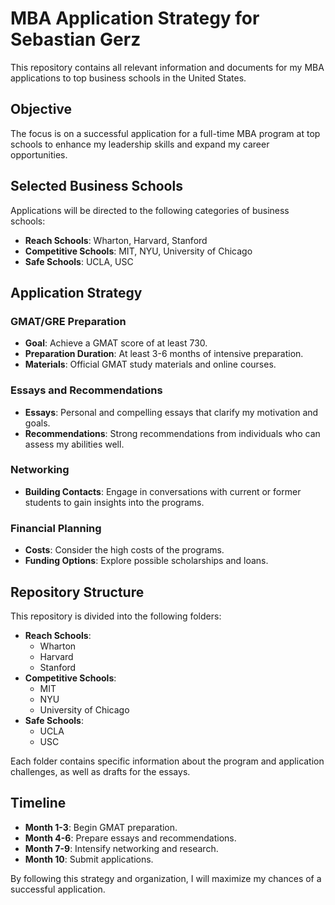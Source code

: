 # MBA Application Strategy for Sebastian Gerz
This repository contains all relevant information and documents for my MBA applications to top business schools in the United States.

## Objective
The focus is on a successful application for a full-time MBA program at top schools to enhance my leadership skills and expand my career opportunities.

## Selected Business Schools
Applications will be directed to the following categories of business schools:

- **Reach Schools**: Wharton, Harvard, Stanford
- **Competitive Schools**: MIT, NYU, University of Chicago
- **Safe Schools**: UCLA, USC

## Application Strategy

### GMAT/GRE Preparation
- **Goal**: Achieve a GMAT score of at least 730.
- **Preparation Duration**: At least 3-6 months of intensive preparation.
- **Materials**: Official GMAT study materials and online courses.

### Essays and Recommendations
- **Essays**: Personal and compelling essays that clarify my motivation and goals.
- **Recommendations**: Strong recommendations from individuals who can assess my abilities well.

### Networking
- **Building Contacts**: Engage in conversations with current or former students to gain insights into the programs.

### Financial Planning
- **Costs**: Consider the high costs of the programs.
- **Funding Options**: Explore possible scholarships and loans.

## Repository Structure
This repository is divided into the following folders:

- **Reach Schools**:
  - Wharton
  - Harvard
  - Stanford
- **Competitive Schools**:
  - MIT
  - NYU
  - University of Chicago
- **Safe Schools**:
  - UCLA
  - USC

Each folder contains specific information about the program and application challenges, as well as drafts for the essays.

## Timeline
- **Month 1-3**: Begin GMAT preparation.
- **Month 4-6**: Prepare essays and recommendations.
- **Month 7-9**: Intensify networking and research.
- **Month 10**: Submit applications.

By following this strategy and organization, I will maximize my chances of a successful application.
